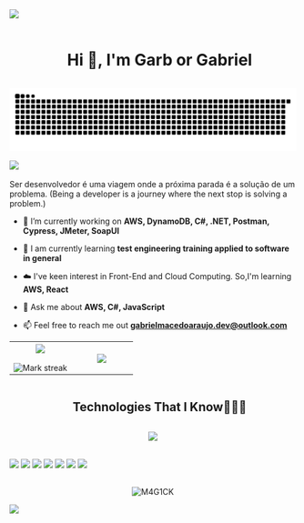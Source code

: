 <!--horizontal divider(gradiant)-->
<img src="https://user-images.githubusercontent.com/73097560/115834477-dbab4500-a447-11eb-908a-139a6edaec5c.gif">

<!--h1 without bottom border-->
<div id="user-content-toc">
  <ul align="center">
    <summary><h1 style="display: inline-block">Hi 👋, I'm Garb or Gabriel</h1></summary>
  </ul>
</div>


<!--- snake -->
![Snake animation Contribution Graph](https://raw.githubusercontent.com/Anmol-Baranwal/Anmol-Baranwal/output/github-contribution-grid-snake-dark.svg)

<img src="https://www.animatedimages.org/data/media/562/animated-line-image-0184.gif" width="1920" />

Ser desenvolvedor é uma viagem onde a próxima parada é a solução de um problema. (Being a developer is a journey where the next stop is solving a problem.)

<!--Intro start-->
- 🔭 I’m currently working on **AWS, DynamoDB, C#, .NET, Postman, Cypress, JMeter, SoapUI**

- 🌱 I am currently learning **test engineering training applied to software in general**

- ☁️ I've keen interest in Front-End and Cloud Computing. So,I'm learning **AWS, React**

- 💬 Ask me about **AWS, C#, JavaScript**

- 📫 Feel free to reach me out **gabrielmacedoaraujo.dev@outlook.com**
<!--Intro end-->

<!--- stats & Trophy (start) -->
<p align="center">
  <!--- stats (start) -->
<table align="center">
<tr border="none">
<td width="50%" align="center">
  
  <img  align="center"  src="https://github-readme-stats.vercel.app/api?username=1010nishant&theme=dark&show_icons=true&count_private=true" />
  <br></br>
  <img  title="🔥 Get streak stats for your profile at git.io/streak-stats" alt="Mark streak" src="https://github-readme-streak-stats.herokuapp.com/?user=1010nishant&theme=dark&hide_border=false" /> 
</td>

<td width="50%" align="center">

  <img  align="center"  src="https://github-readme-stats.anuraghazra1.vercel.app/api/top-langs/?username=1010nishant&theme=dark&hide_border=false&no-bg=true&no-frame=true&langs_count=10"/>
  
  </td>
</tr>
</table>
<!--- stats (end) -->

<!--h1 without bottom border-->
<div id="user-content-toc">
  <ul align="center">
    <summary><h2 style="display: inline-block">Technologies That I Know👨🏻‍💻</h2></summary>
  </ul>
</div>

<!--tech stack icons-->
<p align="center">
  <a href="https://skillicons.dev">
    <img src="https://skillicons.dev/icons?i=git,aws,dynamodb,azure,cs,dotnet,js,ts,css,html,java,c,py,react,postman,selenium,visualstudio,vscode&perline=14" />
  </a>
</p>

  ##
  
<div> 
  <a href="https://www.instagram.com/garb.araujo" target="_blank"><img src="https://img.shields.io/badge/-Instagram-%23E4405F?style=for-the-badge&logo=instagram&logoColor=white" target="_blank"></a>
 	<a href="t.me/garbdev" target="_blank"><img src="	https://img.shields.io/badge/Telegram-2CA5E0?style=for-the-badge&logo=telegram&logoColor=white" target="_blank"></a>
 <a href="https://discord.gg/AWdt5YDWdH" target="_blank"><img src="https://img.shields.io/badge/Discord-7289DA?style=for-the-badge&logo=discord&logoColor=white" target="_blank"></a> 
  <a href="https://www.linkedin.com/in/gabriel-macedo-ara%C3%BAjo-951603165/" target="_blank"><img src="https://img.shields.io/badge/-LinkedIn-%230077B5?style=for-the-badge&logo=linkedin&logoColor=white" target="_blank"></a> 
  <a href = "https://steamcommunity.com/id/love_is_true"><img src="https://img.shields.io/badge/Steam-000000?style=for-the-badge&logo=steam&logoColor=white" target="_blank"></a>
  <a href = "https://open.spotify.com/user/225oat33damz5wwk4rauhx56a?si=9bc48cfa46d84feb"><img src="https://img.shields.io/badge/Spotify-1ED760?&style=for-the-badge&logo=spotify&logoColor=white" target="_blank"></a>
  <a href="https://account.xbox.com/pt-br/Profile?xr=mebarnav&rtc=1"><img src="https://img.shields.io/badge/Xbox-107C10?style=for-the-badge&logo=xbox&logoColor=white" target="_blank"></a>
 
  ##
  
 <p align="center"> <img src="https://komarev.com/ghpvc/?username=M4G1Ck" alt="M4G1CK" /> </p>
</div>

<!--horizontal divider(gradiant)-->
<img src="https://user-images.githubusercontent.com/73097560/115834477-dbab4500-a447-11eb-908a-139a6edaec5c.gif">
